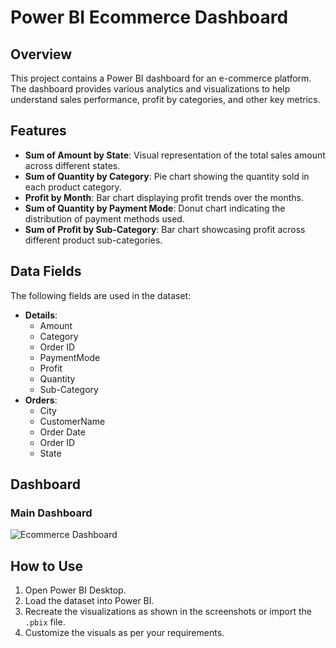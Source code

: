 # Power BI Ecommerce Dashboard

## Overview

This project contains a Power BI dashboard for an e-commerce platform. The dashboard provides various analytics and visualizations to help understand sales performance, profit by categories, and other key metrics.

## Features

- **Sum of Amount by State**: Visual representation of the total sales amount across different states.
- **Sum of Quantity by Category**: Pie chart showing the quantity sold in each product category.
- **Profit by Month**: Bar chart displaying profit trends over the months.
- **Sum of Quantity by Payment Mode**: Donut chart indicating the distribution of payment methods used.
- **Sum of Profit by Sub-Category**: Bar chart showcasing profit across different product sub-categories.

## Data Fields

The following fields are used in the dataset:

- **Details**:
  - Amount
  - Category
  - Order ID
  - PaymentMode
  - Profit
  - Quantity
  - Sub-Category
- **Orders**:
  - City
  - CustomerName
  - Order Date
  - Order ID
  - State

## Dashboard

### Main Dashboard

![Ecommerce Dashboard](image.png)


## How to Use

1. Open Power BI Desktop.
2. Load the dataset into Power BI.
3. Recreate the visualizations as shown in the screenshots or import the `.pbix` file.
4. Customize the visuals as per your requirements.




